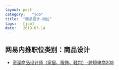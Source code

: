 ```yaml
---
layout:	post
category:	"job"
title:	"商品设计-岗位"
tags:	[job]
date:	2019-03-14
---
```

## 网易内推职位类别：商品设计
- [资深商品设计师（家居、服饰、鞋包）-跨境电商208](http://mobile.bole.netease.com/bole/boleDetail?id=9351&employeeId=346f03c3cda5f04c&key=all)
